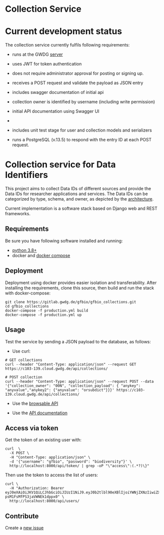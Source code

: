
Collection Service
====================

# Current development status

The collection service currently fulfils following requirements:

- runs at the GWDG [server](https://c103-114.cloud.gwdg.de/api)
- uses JWT for token authentication
- does not require administrator approval for posting or signing up. 
- receives a POST request and validate the payload as JSON entry  
- includes swagger documentation of initial api
- collection owner is identified by username (including write permission)
- initial API documentation using Swagger UI
- 
 
- includes unit test stage for user and collection models and serializers
- runs a PostgreSQL (v.13.5) to respond with the entry ID at each POST request.


# Collection service for Data Identifiers

This project aims to collect Data IDs of different sources and provide the Data IDs for researcher applications and services.
The Data IDs can be categorized by type, schema, and owner, as depicted by the
[architecture](https://drive.google.com/file/d/1vhseWbXVzK9OCsqd00fmZaQ2CEmMfCbi/view?usp=sharing). 

Current implementation is a software stack based on Django web and REST frameworks.

## Requirements 

Be sure you have following software installed and running:
* [python 3.8+](https://www.python.org/downloads/)
* docker and [docker compose](https://docs.docker.com/compose/install/)

## Deployment

Deployment using docker provides easier isolation and transferability.
After installing the requirements, clone this source, then build and run the stack with docker-compose:
                            
```
git clone https://gitlab.gwdg.de/gfbio/gfbio_collections.git
cd gfbio_collections
docker-compose -f production.yml build
docker-compose -f production.yml up
``` 

## Usage

Test the service by sending a JSON payload to the database, as follows:

- Use curl:
````console
# GET collections
curl --header "Content-Type: application/json" --request GET https://c103-139.cloud.gwdg.de/api/collections/

# POST collection
curl --header "Content-Type: application/json" --request POST --data '{"collection_owner": "00N", "collection_payload": { "anykey": "anyvalue","anykey2": {"anyvalue": "orsubdict"}}}' https://c103-139.cloud.gwdg.de/api/collections/ 
````
- Use the 
[browsable API](https://c103-114.cloud.gwdg.de/api)

- Use the [API documentation](https://c103-114.cloud.gwdg.de/swagger)

## Access via token

Get the token of an existing user with:

````
curl  \
  -X POST \
  -H "Content-Type: application/json" \
  -d '{"username": "gfbio", "password": "biodiversity"}' \
  http://localhost:8000/api/token/ | grep -oP "\"access\":(.*?)\}"
````
Then use the token to access the list of users:

````
curl \
  -H "Authorization: Bearer eyJ0eXAiOiJKV1QiLCJhbGciOiJIUzI1NiJ9.eyJ0b2tlbl90eXBlIjoiYWNjZXNzIiwiZXhwIjoxNjQwNzc5ODM5LCJpYXQiOjE2NDA3Nzk1MzksImp0aSI6IjE0ODkzNzFiN2JjODQzZjg5ZTQ2YjU1YTQyZjk1NTJkIiwidXNlcl9pZCI6Mn0.lTabwrxPvTXvqDkvkI-psM1FsMfPS3jaVWNEk1dppx0" \
  http://localhost:8000/api/users/
````

## Contribute

Create a [new issue](https://gitlab.gwdg.de/gfbio_collections/-/issues/new?issue%5Bassignee_id%5D=&issue%5Bmilestone_id%5D=)


